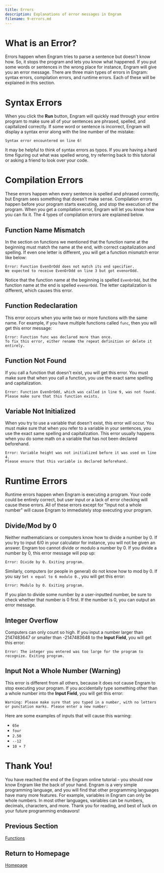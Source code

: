 ```yaml
---
title: Errors
description: Explanations of error messages in Engram
filename: 9-errors.md
---
```


# What is an Error?
Errors happen when Engram tries to parse a sentence but doesn't know how. So, it stops the program and lets you know what happened. If you put some words or sentences in the wrong place for instance, Engram will give you an error message. There are three main types of errors in Engram: syntax errors, compilation errors, and runtime errors. Each of these will be explained in this section.

# Syntax Errors
When you click the **Run** button, Engram will quickly read through your entire program to make sure all of your sentences are phrased, spelled, and capitalized correctly. If some word or sentence is incorrect, Engram will display a syntax error along with the line number of the mistake:
```
Syntax error encountered on line 6!
```

It may be helpful to think of syntax errors as typos. If you are having a hard time figuring out what was spelled wrong, try referring back to this tutorial or asking a friend to look over your code.

# Compilation Errors
These errors happen when every sentence is spelled and phrased correctly, but Engram sees something that doesn't make sense. Compilation errors happen before your program starts executing, and stop the execution of the program. When you get a compilation error, Engram will let you know how you can fix it. The 4 types of compilation errors are explained below.

## Function Name Mismatch
In the section on functions we mentioned that the function name at the beginning must match the name at the end, with correct capitalization and spelling. If even one letter is different, you will get a function mismatch error like below:
```
Error: Function EvenOrOdd does not match its end specifier.
We expected to receive EvenOrOdd on line 3 but got evenorOdd.
```

Notice that the function name at the beginning is spelled `EvenOrOdd`, but the function name at the end is spelled `evenorOdd`. The letter capitalization is different, which causes this error.

## Function Redeclaration
This error occurs when you write two or more functions with the same name. For example, if you have multiple functions called `func`, then you will get this error message:
```
Error: Function func was declared more than once.
To fix this error, either rename the repeat definition or delete it entirely.
```

## Function Not Found
If you call a function that doesn't exist, you will get this error. You must make sure that when you call a function, you use the exact same spelling and capitalization.
```
Error: Function EvenOrOdd, which was called in line 9, was not found.
Please make sure that this function exists.
```

## Variable Not Initialized
When you try to use a variable that doesn't exist, this error will occur. You must make sure that when you refer to a variable in your sentences, you use the exact same spelling and capitalization. This error usually happens when you do some math on a variable that has not been declared beforehand.
```
Error: Variable height was not initialized before it was used on line 4.
Please ensure that this variable is declared beforehand.
```

# Runtime Errors
Runtime errors happen when Engram is executing a program. Your code could be entirely correct, but user input or a lack of error checking will cause these errors. All of these errors except for "Input not a whole number" will cause Engram to immediately stop executing your program.

## Divide/Mod by 0
Neither mathematicians or computers know how to divide a number by 0. If you try to input 6/0 in your calculator for instance, you will not be given an answer. Engram too cannot divide or modulo a number by 0. If you divide a number by 0, this error message will pop up:
```
Error: Divide by 0. Exiting program.
```

Similarly, computers (or people in general) do not know how to mod by 0. If you say `Set x equal to 6 modulo 0.`, you will get this error:
```
Error: Modulo by 0. Exiting program.
```

If you plan to divide some number by a user-inputted number, be sure to check whether that number is 0 first. If the number is 0, you can output an error message.

## Integer Overflow
Computers can only count so high. If you input a number larger than 2147483647 or smaller than -2147483648 to the **Input Field**, you will get this error:
```
Error: The integer you entered was too large for the program to recognize. Exiting program.
```

## Input Not a Whole Number (Warning)
This error is different from all others, because it does not cause Engram to stop executing your program. If you accidentally type something other than a whole number into the **Input Field**, you will get this error:
```
Warning: Please make sure that you typed in a number, with no letters or punctation marks. Please enter a new number:
```

Here are some examples of inputs that will cause this warning:
- `65e`
- `four`
- `2.50`
- `--12`
- `10 + 7`

# Thank You!
You have reached the end of the Engram online tutorial - you should now know Engram like the back of your hand. Engram is a very simple programming language, and you will find that other programming languages have many more features. For example, variables in Engram can only be whole numbers. In most other languages, variables can be numbers, decimals, characters, and more. Thank you for reading, and best of luck on your future programming endeavors!

## Previous Section
[Functions](8-functions.md)

## Return to Homepage
[Homepage](1-info.md)
